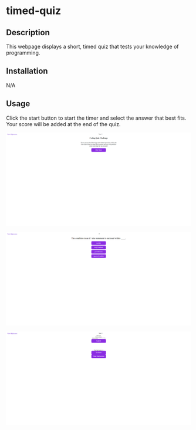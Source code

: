 # timed-quiz

## Description

This webpage displays a short, timed quiz that tests your knowledge of programming.

## Installation

N/A

## Usage

Click the start button to start the timer and select the answer that best fits. Your score will be added at the end of the quiz.

![Alt text](image.png)

![Alt text](image-1.png)

![Alt text](image-2.png)